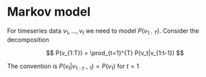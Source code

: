 # Markov model

For timeseries data $v_1, \ldots, v_t$ we need to model $P(v_{1:T})$. Consider
the decomposition

$$
P(v_{1:T}) = \prod_{t=1}^{T} P(v_t|v_{1:t-1})
$$

The convention is $P(v_t|v_{1:t-1}) = P(v_1)$ for $t=1$
